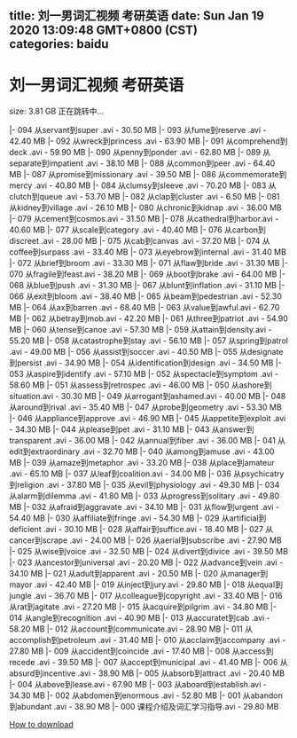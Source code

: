 
title: 刘一男词汇视频 考研英语
date: Sun Jan 19 2020 13:09:48 GMT+0800 (CST)    
categories: baidu
---

# 刘一男词汇视频 考研英语
size: 3.81 GB
 正在跳转中...
 
|- 094 从servant到super .avi - 30.50 MB
|- 093 从fume到reserve .avi - 42.40 MB
|- 092 从wreck到princess .avi - 63.90 MB
|- 091 从comprehend到deck .avi - 59.90 MB
|- 090 从penny到ponder .avi - 62.80 MB
|- 089 从separate到impatient .avi - 38.10 MB
|- 088 从common到peer .avi - 64.40 MB
|- 087 从promise到missionary .avi - 39.50 MB
|- 086 从commemorate到mercy .avi - 40.80 MB
|- 084 从clumsy到sleeve .avi - 70.20 MB
|- 083 从clutch到queue .avi - 53.70 MB
|- 082 从clap到cluster .avi - 6.50 MB
|- 081 从kidney到village .avi - 26.10 MB
|- 080 从chronic到kidnap .avi - 36.00 MB
|- 079 从cement到cosmos.avi - 31.50 MB
|- 078 从cathedral到harbor.avi - 40.60 MB
|- 077 从scale到category .avi - 40.40 MB
|- 076 从carbon到discreet .avi - 28.00 MB
|- 075 从cab到canvas .avi - 37.20 MB
|- 074 从coffee到surpass .avi - 33.40 MB
|- 073 从eyebrow到internal .avi - 31.40 MB
|- 072 从brief到broom .avi - 33.30 MB
|- 071 从flaw到bride .avi - 31.30 MB
|- 070 从fragile到feast.avi - 38.20 MB
|- 069 从boot到brake .avi - 64.00 MB
|- 068 从blue到push .avi - 31.30 MB
|- 067 从blunt到inflation .avi - 31.10 MB
|- 066 从exit到bloom .avi - 38.40 MB
|- 065 从beam到pedestrian .avi - 52.30 MB
|- 064 从ax到barren .avi - 68.40 MB
|- 063 从value到awful.avi - 62.70 MB
|- 062 从betray到mob.avi - 42.20 MB
|- 061 从three到patriot .avi - 54.90 MB
|- 060 从tense到canoe .avi - 57.30 MB
|- 059 从attain到density.avi - 55.20 MB
|- 058 从catastrophe到stay .avi - 56.10 MB
|- 057 从spring到patrol .avi - 49.00 MB
|- 056 从assist到soccer .avi - 40.50 MB
|- 055 从designate到persist .avi - 34.90 MB
|- 054 从identification到design .avi - 34.50 MB
|- 053 从aspire到identify .avi - 57.10 MB
|- 052 从spectacle到symptom .avi - 58.60 MB
|- 051 从assess到retrospec .avi - 46.00 MB
|- 050 从ashore到situation.avi - 30.30 MB
|- 049 从arrogant到ashamed.avi - 40.00 MB
|- 048 从around到rival .avi - 35.40 MB
|- 047 从probe到geometry .avi - 53.30 MB
|- 046 从appliance到approve .avi - 46.90 MB
|- 045 从appetite到exploit .avi - 34.30 MB
|- 044 从please到pet .avi - 31.10 MB
|- 043 从answer到transparent .avi - 36.00 MB
|- 042 从annual到fiber .avi - 36.00 MB
|- 041 从edit到extraordinary .avi - 32.70 MB
|- 040 从among到amuse .avi - 43.00 MB
|- 039 从amaze到metaphor .avi - 33.20 MB
|- 038 从place到amateur .avi - 65.10 MB
|- 037 从leaf到coalition.avi - 34.00 MB
|- 036 从psychicatry到religion .avi - 37.80 MB
|- 035 从evil到physiology .avi - 49.30 MB
|- 034 从alarm到dilemma .avi - 41.80 MB
|- 033 从progress到solitary .avi - 49.80 MB
|- 032 从afraid到aggravate .avi - 34.10 MB
|- 031 从flow到urgent .avi - 54.40 MB
|- 030 从affiliate到fringe .avi - 54.30 MB
|- 029 从artificial到deficient .avi - 30.10 MB
|- 028 从affair到suffice.avi - 18.40 MB
|- 027 从cancer到scrape .avi - 24.00 MB
|- 026 从aerial到subscribe .avi - 27.90 MB
|- 025 从wise到voice .avi - 32.50 MB
|- 024 从divert到divice .avi - 39.50 MB
|- 023 从ancestor到universal .avi - 20.20 MB
|- 022 从advance到vein .avi - 34.10 MB
|- 021 从adult到apparent .avi - 20.50 MB
|- 020 从manager到mayor .avi - 42.40 MB
|- 019 从inject到jury.avi - 29.80 MB
|- 018 从equal到jungle .avi - 36.70 MB
|- 017 从colleague到copyright .avi - 33.40 MB
|- 016 从rat到agitate .avi - 27.20 MB
|- 015 从acquire到pilgrim .avi - 34.80 MB
|- 014 从angle到recognition .avi - 40.90 MB
|- 013 从accuratet到cab .avi - 58.20 MB
|- 012 从account到communicate.avi - 28.90 MB
|- 011 从accomplish到petroleum .avi - 31.40 MB
|- 010 从acclaim到accompany .avi - 27.80 MB
|- 009 从accident到coincide .avi - 17.40 MB
|- 008 从access到recede .avi - 39.50 MB
|- 007 从accept到municipal .avi - 41.40 MB
|- 006 从absurd到incentive .avi - 38.90 MB
|- 005 从absorb到attract .avi - 20.40 MB
|- 004 从above到lease.avi - 67.90 MB
|- 003 从aboard到establish.avi - 34.30 MB
|- 002 从abdomen到enormous .avi - 52.80 MB
|- 001 从abandon到abundant .avi - 38.90 MB
|- 000 课程介绍及词汇学习指导.avi - 29.80 MB

[How to download](https://bpcam.bemobtrk.com/go/2ceec3aa-1ca2-46d6-b9ff-aaa5c184517c?jno=213)